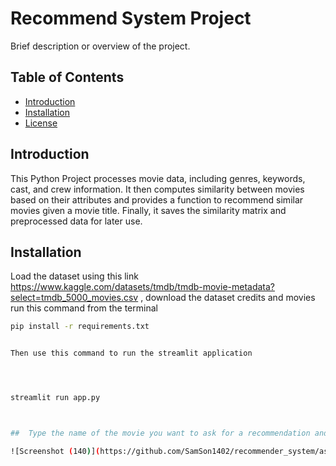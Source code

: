 # Recommend System Project

Brief description or overview of the project.

## Table of Contents
- [Introduction](#introduction)
- [Installation](#installation)
- [License](#license)

## Introduction

This Python Project processes movie data, including genres, keywords, cast, and crew information. It then computes similarity between movies based on their attributes and provides a function to recommend similar movies given a movie title. Finally, it saves the similarity matrix and preprocessed data for later use.

## Installation

Load the dataset using this link https://www.kaggle.com/datasets/tmdb/tmdb-movie-metadata?select=tmdb_5000_movies.csv
 , download the dataset credits and movies
run this command from the terminal 

```bash
pip install -r requirements.txt


Then use this command to run the streamlit application 




streamlit run app.py



##  Type the name of the movie you want to ask for a recommendation and click on the recommend button to get the recommendation. You will receive the top 5 similar movies. 

![Screenshot (140)](https://github.com/SamSon1402/recommender_system/assets/115778428/7bdfb268-fb6d-4518-b611-f5b862af2d97)




